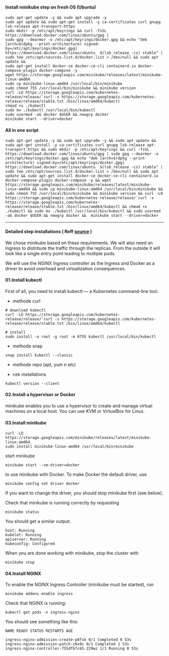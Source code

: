 #### Install minikube step on fresh OS (Ubuntu)
```
sudo apt-get update -y && sudo apt upgrade -y 
sudo apt update && sudo apt-get install -y ca-certificates curl gnupg lsb-release apt-transport-https 
sudo mkdir -p /etc/apt/keyrings && curl -fsSL https://download.docker.com/linux/ubuntu/gpg | 
sudo gpg --dearmor -o /etc/apt/keyrings/docker.gpg && echo "deb [arch=$(dpkg --print-architecture) signed-by=/etc/apt/keyrings/docker.gpg] https://download.docker.com/linux/ubuntu  $(lsb_release -cs) stable" | sudo tee /etc/apt/sources.list.d/docker.list > /dev/null && sudo apt update && 
sudo apt-get install docker-ce docker-ce-cli containerd.io docker-compose-plugin docker-compose -y 
wget https://storage.googleapis.com/minikube/releases/latest/minikube-linux-amd64 
sudo cp minikube-linux-amd64 /usr/local/bin/minikube 
sudo chmod 755 /usr/local/bin/minikube && minikube version  
curl -LO https://storage.googleapis.com/kubernetes-release/release/`curl -s https://storage.googleapis.com/kubernetes-release/release/stable.txt`/bin/linux/amd64/kubectl  
chmod +x ./kubectl 
sudo mv ./kubectl /usr/local/bin/kubectl 
sudo usermod -aG docker $USER && newgrp docker
minikube start --driver=docker
```

#### All in one script
```
sudo apt-get update -y && sudo apt upgrade -y && sudo apt update && sudo apt-get install -y ca-certificates curl gnupg lsb-release apt-transport-https && sudo mkdir -p /etc/apt/keyrings && curl -fsSL https://download.docker.com/linux/ubuntu/gpg | sudo gpg --dearmor -o /etc/apt/keyrings/docker.gpg && echo "deb [arch=$(dpkg --print-architecture) signed-by=/etc/apt/keyrings/docker.gpg] https://download.docker.com/linux/ubuntu  $(lsb_release -cs) stable" | sudo tee /etc/apt/sources.list.d/docker.list > /dev/null && sudo apt update && sudo apt-get install docker-ce docker-ce-cli containerd.io docker-compose-plugin docker-compose -y && wget https://storage.googleapis.com/minikube/releases/latest/minikube-linux-amd64 && sudo cp minikube-linux-amd64 /usr/local/bin/minikube && sudo chmod 755 /usr/local/bin/minikube && minikube version && curl -LO https://storage.googleapis.com/kubernetes-release/release/`curl -s https://storage.googleapis.com/kubernetes-release/release/stable.txt`/bin/linux/amd64/kubectl && chmod +x ./kubectl && sudo mv ./kubectl /usr/local/bin/kubectl && sudo usermod -aG docker $USER && newgrp docker &&  minikube start --driver=docker
```
<hr>

#### Detailed step installations ( Reff <a href="https://bell-sw.com/announcements/2022/09/14/how-to-create-a-single-node-kubernetes-cluster/">source</a> )

We chose minikube based on these requirements. We will also need an Ingress to distribute the traffic through the replicas. From the outside it will look like a single entry point leading to multiple pods.<br> 

We will use the NGINX Ingress controller as the Ingress and Docker as a driver to avoid overhead and virtualization consequences.


#### 01.Install kubectl
First of all, you need to install kubectl — a Kubernetes command-line tool.

- methode curl
```
# download kubectl
curl -LO https://storage.googleapis.com/kubernetes-release/release/`curl -s https://storage.googleapis.com/kubernetes-release/release/stable.txt`/bin/linux/amd64/kubectl

# install
sudo install -o root -g root -m 0755 kubectl /usr/local/bin/kubectl
```

- methode snap
```
snap install kubectl --classic
```
- methode repo (apt, yum n etc)

- cek installations
```
kubectl version --client
```


#### 02.Install a hypervisor or Docker
minikube enables you to use a hypervisor to create and manage virtual machines on a local host. You can use KVM or VirtualBox for Linux.


#### 03.Install minikube
```
curl -LO https://storage.googleapis.com/minikube/releases/latest/minikube-linux-amd64
sudo install minikube-linux-amd64 /usr/local/bin/minikube
```
start minikube
```
minikube start --vm-driver=docker
```

to use minikube with Docker. To make Docker the default driver, use
```
minikube config set driver docker
```

If you want to change the driver, you should stop minikube first (see below).

Check that minikube is running correctly by requesting
```
minikube status
```

You should get a similar output:
```
host: Running
kubelet: Running
apiserver: Running
kubeconfig: Configured
```
When you are done working with minikube, stop the cluster with
```
minikube stop
```

#### 04.Install NGINX
To enable the NGINX Ingress Controller (minikube must be started), run
```
minikube addons enable ingress
```
Check that NGINX is running:
```
kubectl get pods -n ingress-nginx
```
You should see something like this:

```
NAME READY STATUS RESTARTS AGE

ingress-nginx-admission-create-p8fsk 0/1 Completed 0 53s
ingress-nginx-admission-patch-z6x9c 0/1 Completed 1 53s
ingress-nginx-controller-755dfbfc65-229wz 1/1 Running 0 53s
```



